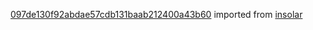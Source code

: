 [097de130f92abdae57cdb131baab212400a43b60](https://github.com/insolar/insolar/commit/097de130f92abdae57cdb131baab212400a43b60) imported from [insolar](https://github.com/insolar/insolar)
